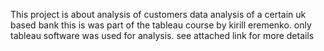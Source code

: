 This project is about analysis of customers data analysis of a certain uk based bank 
this is was part of the tableau course by kirill eremenko. only tableau software was used for analysis. see attached link for more details 
